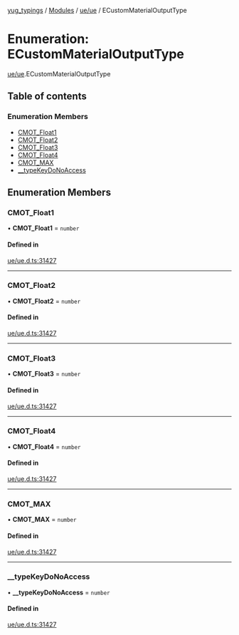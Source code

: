 [yug_typings](../README.md) / [Modules](../modules.md) / [ue/ue](../modules/ue_ue.md) / ECustomMaterialOutputType

# Enumeration: ECustomMaterialOutputType

[ue/ue](../modules/ue_ue.md).ECustomMaterialOutputType

## Table of contents

### Enumeration Members

- [CMOT\_Float1](ue_ue.ECustomMaterialOutputType.md#cmot_float1)
- [CMOT\_Float2](ue_ue.ECustomMaterialOutputType.md#cmot_float2)
- [CMOT\_Float3](ue_ue.ECustomMaterialOutputType.md#cmot_float3)
- [CMOT\_Float4](ue_ue.ECustomMaterialOutputType.md#cmot_float4)
- [CMOT\_MAX](ue_ue.ECustomMaterialOutputType.md#cmot_max)
- [\_\_typeKeyDoNoAccess](ue_ue.ECustomMaterialOutputType.md#__typekeydonoaccess)

## Enumeration Members

### CMOT\_Float1

• **CMOT\_Float1** = `number`

#### Defined in

[ue/ue.d.ts:31427](https://github.com/YugMetaverse/yug_typings/blob/25cad34/ue/ue.d.ts#L31427)

___

### CMOT\_Float2

• **CMOT\_Float2** = `number`

#### Defined in

[ue/ue.d.ts:31427](https://github.com/YugMetaverse/yug_typings/blob/25cad34/ue/ue.d.ts#L31427)

___

### CMOT\_Float3

• **CMOT\_Float3** = `number`

#### Defined in

[ue/ue.d.ts:31427](https://github.com/YugMetaverse/yug_typings/blob/25cad34/ue/ue.d.ts#L31427)

___

### CMOT\_Float4

• **CMOT\_Float4** = `number`

#### Defined in

[ue/ue.d.ts:31427](https://github.com/YugMetaverse/yug_typings/blob/25cad34/ue/ue.d.ts#L31427)

___

### CMOT\_MAX

• **CMOT\_MAX** = `number`

#### Defined in

[ue/ue.d.ts:31427](https://github.com/YugMetaverse/yug_typings/blob/25cad34/ue/ue.d.ts#L31427)

___

### \_\_typeKeyDoNoAccess

• **\_\_typeKeyDoNoAccess** = `number`

#### Defined in

[ue/ue.d.ts:31427](https://github.com/YugMetaverse/yug_typings/blob/25cad34/ue/ue.d.ts#L31427)
